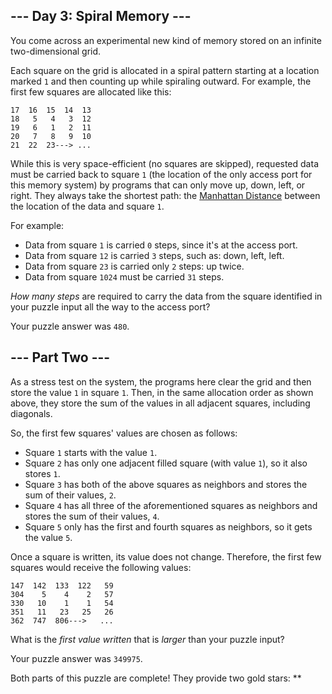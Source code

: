 ## \--- Day 3: Spiral Memory ---

You come across an experimental new kind of memory stored on an infinite
two-dimensional grid.

Each square on the grid is allocated in a spiral pattern starting at a
location marked `1` and then counting up while spiraling outward. For
example, the first few squares are allocated like this:

    17  16  15  14  13
    18   5   4   3  12
    19   6   1   2  11
    20   7   8   9  10
    21  22  23---> ...

While this is very space-efficient (no squares are skipped), requested
data must be carried back to square `1` (the location of the only access
port for this memory system) by programs that can only move up, down,
left, or right. They always take the shortest path: the [Manhattan
Distance](https://en.wikipedia.org/wiki/Taxicab_geometry) between the
location of the data and square `1`.

For example:

  - Data from square `1` is carried `0` steps, since it's at the access
    port.
  - Data from square `12` is carried `3` steps, such as: down, left,
    left.
  - Data from square `23` is carried only `2` steps: up twice.
  - Data from square `1024` must be carried `31` steps.

*How many steps* are required to carry the data from the square
identified in your puzzle input all the way to the access port?

Your puzzle answer was `480`.

## \--- Part Two ---

As a stress test on the system, the programs here clear the grid and
then store the value `1` in square `1`. Then, in the same allocation
order as shown above, they store the sum of the values in all adjacent
squares, including diagonals.

So, the first few squares' values are chosen as follows:

  - Square `1` starts with the value `1`.
  - Square `2` has only one adjacent filled square (with value `1`), so
    it also stores `1`.
  - Square `3` has both of the above squares as neighbors and stores the
    sum of their values, `2`.
  - Square `4` has all three of the aforementioned squares as neighbors
    and stores the sum of their values, `4`.
  - Square `5` only has the first and fourth squares as neighbors, so it
    gets the value `5`.

Once a square is written, its value does not change. Therefore, the
first few squares would receive the following values:

    147  142  133  122   59
    304    5    4    2   57
    330   10    1    1   54
    351   11   23   25   26
    362  747  806--->   ...

What is the *first value written* that is *larger* than your puzzle
input?

Your puzzle answer was `349975`.

Both parts of this puzzle are complete\! They provide two gold stars:
\*\*
